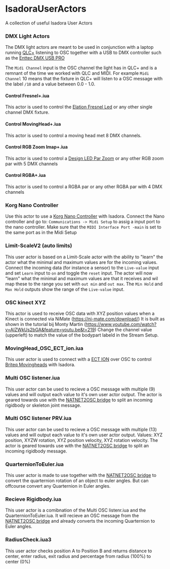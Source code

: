 # IsadoraUserActors
A collection of useful Isadora User Actors

### DMX Light Actors

The DMX light actors are meant to be used in conjunction with a laptop running [QLC+](http://www.qlcplus.org/) listening to OSC together with a USB to DMX controller such as the [Enttec DMX USB PRO](https://www.enttec.com/eu/products/controls/dmx-usb/dmx-usb-pro/)

The `Midi Channel` input is the OSC channel the light has in QLC+ and is a remnant of the time we worked with QLC and MIDI. For example `Midi Channel` 10 means that the fixture in QLC+ will listen to a OSC message with the label `/10` and a value between 0.0 - 1.0.

#### Control Fresnel+.iua

This actor is used to control the [Elation Fresnel Led](http://www.elationlighting.com/eled-fresnel-ii) or any other single channel DMX fixture.

#### Control MovingHead+.iua

This actor is used to control a moving head met 8 DMX channels.

#### Control RGB Zoom lmap+.iua

This actor is used to control a [Design LED Par Zoom](http://www.elationlighting.com/design-led-par-zoom) or any other RGB zoom par with 5 DMX channels

#### Control RGBA+.iua

This actor is used to control a RGBA par or any other RGBA par with 4 DMX channels

### Korg Nano Controller

Use this actor to use a [Korg Nano Controller](http://www.korg.com/us/products/computergear/nanokontrol2/) with Isadora. Connect the Nano controller and go to: `Communications -> Midi Setup` to assig a input port to the nano controller. Make sure that the `MIDI Interface Port -main` is set to the same port as in the Midi Setup

### Limit-ScaleV2 (auto limits)

This user actor is based on a Limit-Scale actor with the ability to "learn" the actor what the minimal and maximum values are for the incoming values. Connect the incoming data (for instance a sensor) to the `Live-value` input and set `Learn` input to `on` and toggle the `reset` input.
The actor will now "learn" what the minimal and maximum values are that it receives and wil map these to the range you set with `out min` and `out max`. The `Min Hold` and `Max Hold` outputs show the range of the `Live-value` input.

### OSC kinect XYZ

This actor is used to receive OSC data with XYZ position values when a Kinect is connected via NiMate (https://ni-mate.com/download/)
It is built as shown in the tutorial bij Monty Martin (https://www.youtube.com/watch?v=AIZWkUs2bGA&feature=youtu.be&t=219)
Change the channel value (upperleft) to match the value of the bodypart labeld in the Stream Setup.

### MovingHead_OSC_ECT_ion.iua

This user actor is used to connect with a [ECT ION](http://www.etcconnect.com/Products/Consoles/Eos-Family/Ion/Features.aspx) over OSC to control [Briteq Movingheads](https://briteq-lighting.com/bt-w19l10-zoom) with Isadora.

### Multi OSC listener.iua

This user actor can be used to recieve a OSC message with multiple (9) values and will output each value to it's own user actor output.
The actor is geared towards use with the [NATNET2OSC bridge](https://github.com/hku-ect/NatNet2OSCbridge) to split an incoming rigidbody or skeleton joint message.

### Multi OSC listener PRV.iua

This user actor can be used to recieve a OSC message with multiple (13) values and will output each value to it's own user actor output.
Values: XYZ position, XYZW rotation, XYZ position velocity, XYZ rotation velocity. 
The actor is geared towards use with the [NATNET2OSC bridge](https://github.com/hku-ect/NatNet2OSCbridge) to split an incoming rigidbody message.

### QuarternionToEuler.iua

This user actor is made to use together with the [NATNET2OSC bridge](https://github.com/hku-ect/NatNet2OSCbridge) to convert the quarternion rotation of an object to euler angles. But can offcourse convert any Quarternion in Euler angles.

### Recieve Rigidbody.iua

This user actor is a comibnation of the Multi OSC listenr.iua and the QuarternionToEuler.iua. It will recieve an OSC message from the [NATNET2OSC bridge](https://github.com/hku-ect/NatNet2OSCbridge) and already converts the incoming Quarternion to Euler angles.

### RadiusCheck.iua3

This user actor checks position A to Position B and returns distance to center, enter radius, exit radius and percentage from radius (100%) to center (0%)
